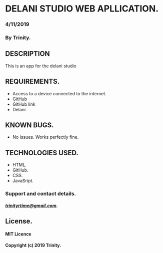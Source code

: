 # DELANI STUDIO WEB APLLICATION.

###  4/11/2019
###  By Trinity.

##   DESCRIPTION
   This is an app for the delani studio

##   REQUIREMENTS.
- Access to a device connected to the internet.
- GitHub
- GitHub link
- Delani

## KNOWN BUGS.
- No issues. Works perfectly fine.

## TECHNOLOGIES USED.
- HTML.
- GitHub.
- CSS.
- JavaSript.

###   Support and contact details.

##### trinityrtime@gmail.com.

##   License.
#### MIT Licence
#### Copyright (c) 2019 Trinity.